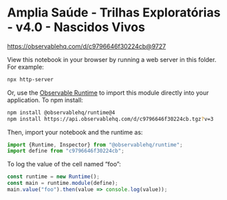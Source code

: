 # Amplia Saúde - Trilhas Exploratórias - v4.0 - Nascidos Vivos

https://observablehq.com/d/c9796646f30224cb@9727

View this notebook in your browser by running a web server in this folder. For
example:

~~~sh
npx http-server
~~~

Or, use the [Observable Runtime](https://github.com/observablehq/runtime) to
import this module directly into your application. To npm install:

~~~sh
npm install @observablehq/runtime@4
npm install https://api.observablehq.com/d/c9796646f30224cb.tgz?v=3
~~~

Then, import your notebook and the runtime as:

~~~js
import {Runtime, Inspector} from "@observablehq/runtime";
import define from "c9796646f30224cb";
~~~

To log the value of the cell named “foo”:

~~~js
const runtime = new Runtime();
const main = runtime.module(define);
main.value("foo").then(value => console.log(value));
~~~
